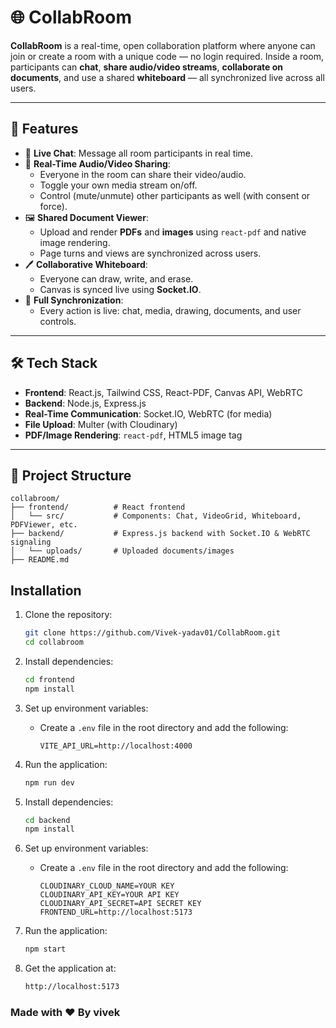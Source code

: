 # 🌐 CollabRoom

**CollabRoom** is a real-time, open collaboration platform where anyone can join or create a room with a unique code — no login required. Inside a room, participants can **chat**, **share audio/video streams**, **collaborate on documents**, and use a shared **whiteboard** — all synchronized live across all users.

---

## 🚀 Features


- 💬 **Live Chat**: Message all room participants in real time.
- 🎥 **Real-Time Audio/Video Sharing**:
  - Everyone in the room can share their video/audio.
  - Toggle your own media stream on/off.
  - Control (mute/unmute) other participants as well (with consent or force).
- 🖼️ **Shared Document Viewer**:
  - Upload and render **PDFs** and **images** using `react-pdf` and native image rendering.
  - Page turns and views are synchronized across users.
- 🖊️ **Collaborative Whiteboard**:
  - Everyone can draw, write, and erase.
  - Canvas is synced live using **Socket.IO**.
- 🧠 **Full Synchronization**:
  - Every action is live: chat, media, drawing, documents, and user controls.

---

## 🛠 Tech Stack

- **Frontend**: React.js, Tailwind CSS, React-PDF, Canvas API, WebRTC
- **Backend**: Node.js, Express.js
- **Real-Time Communication**: Socket.IO, WebRTC (for media)
- **File Upload**: Multer (with Cloudinary)
- **PDF/Image Rendering**: `react-pdf`, HTML5 image tag

---

## 🧩 Project Structure
```
collabroom/
├── frontend/          # React frontend
│   └── src/           # Components: Chat, VideoGrid, Whiteboard, PDFViewer, etc.
├── backend/           # Express.js backend with Socket.IO & WebRTC signaling
│   └── uploads/       # Uploaded documents/images
├── README.md
```




## Installation

1. Clone the repository:
   ```bash
   git clone https://github.com/Vivek-yadav01/CollabRoom.git
   cd collabroom
   ```
2. Install dependencies:
   ```bash
   cd frontend
   npm install
   ```
3. Set up environment variables:
   - Create a `.env` file in the root directory and add the following:
     ```env
     VITE_API_URL=http://localhost:4000
     ```
4. Run the application:
   ```bash
   npm run dev
   ```

2. Install dependencies:
   ```bash
   cd backend
   npm install
   ```
3. Set up environment variables:
   - Create a `.env` file in the root directory and add the following:
     ```env
     CLOUDINARY_CLOUD_NAME=YOUR KEY
     CLOUDINARY_API_KEY=YOUR API KEY
     CLOUDINARY_API_SECRET=API SECRET KEY
     FRONTEND_URL=http://localhost:5173

     ```
4. Run the application:
   ```bash
   npm start
   ```

4. Get the application at:
   ```bash
   http://localhost:5173
   ```

### Made with ❤ By vivek


